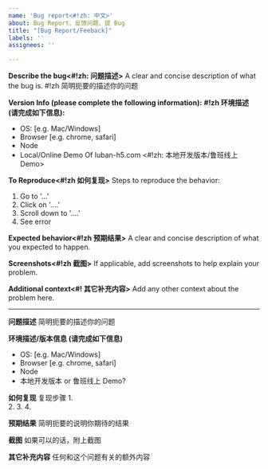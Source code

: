 ```yaml
---
name: 'Bug report<#!zh: 中文>'
about: Bug Report、反馈问题、提 Bug
title: "[Bug Report/Feeback]"
labels: ''
assignees: ''

---
```


**Describe the bug<#!zh: 问题描述>**
A clear and concise description of what the bug is.
#!zh 简明扼要的描述你的问题

**Version Info (please complete the following information):**
**#!zh 环境描述 (请完成如下信息):**
 - OS: [e.g. Mac/Windows]
 - Browser [e.g. chrome, safari]
 - Node
 - Local/Online Demo Of luban-h5.com <#!zh: 本地开发版本/鲁班线上 Demo>

**To Reproduce<#!zh 如何复现>**
Steps to reproduce the behavior:
1. Go to '...'
2. Click on '....'
3. Scroll down to '....'
4. See error

**Expected behavior<#!zh 预期结果>**
A clear and concise description of what you expected to happen.

**Screenshots<#!zh 截图>**
If applicable, add screenshots to help explain your problem.



**Additional context<#! 其它补充内容>**
Add any other context about the problem here.


---

**问题描述**
简明扼要的描述你的问题


**环境描述/版本信息 (请完成如下信息)**
 - OS: [e.g. Mac/Windows]
 - Browser [e.g. chrome, safari]
 - Node 
 - 本地开发版本 or 鲁班线上 Demo?

**如何复现**
复现步骤
1.  
2. 
3. 
4. 

**预期结果**
简明扼要的说明你期待的结果

**截图**
如果可以的话，附上截图



**其它补充内容**
任何和这个问题有关的额外内容
